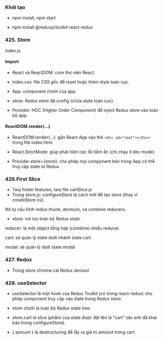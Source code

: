 ### Khởi tạo
- npm install, npm start

- npm install @reduxjs/toolkit react-redux

### 425. Store
index.js
#### Import
- React và ReactDOM: core thư viện React.

- index.css: file CSS gốc để reset hoặc thêm style toàn cục.

- App: component chính của app.

- store: Redux store đã config (chứa state toàn cục).

- Provider: HOC (Higher Order Component) để inject Redux store vào toàn bộ app.

#### ReactDOM.render(...)
- ReactDOM.render(...): gắn React App vào thẻ `<div id="root"></div>` trong file index.html.

- React.StrictMode: giúp phát hiện các lỗi tiềm ẩn (chỉ chạy ở dev mode).

- Provider store={store}: cho phép mọi component bên trong App có thể truy cập state từ Redux.

### 426.First Slice
- Taoj folder features, taoj file cartSlice.js
- Trong store.js: configureStore là cách mới để tạo store (thay vì createStore cũ).

Nó tự cấu hình redux-thunk, devtools, và combine reducers.
- store: nơi lưu toàn bộ Redux state.

reducer: là một object tổng hợp (combine) nhiều reducer.

cart: sẽ quản lý state dưới nhánh state.cart

modal: sẽ quản lý dưới state.modal

### 427. Redux
- Trong store chrome cài Redux devtool

### 428. useSelector
- useSelector là một hook của Redux Toolkit (có trong react-redux) cho phép component truy cập vào state trong Redux store.
- store chính là toàn bộ Redux state tree.

- store.cart là slice (phần) của state được đặt tên là "cart" (do anh đã khai báo trong configureStore).

- { amount } là destructuring để lấy ra giá trị amount trong cart.